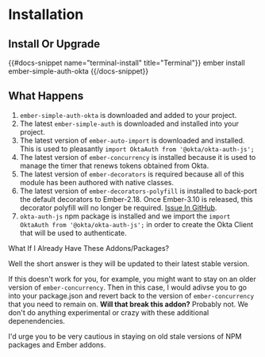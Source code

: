 # Installation

## Install Or Upgrade

{{#docs-snippet name="terminal-install" title="Terminal"}}
ember install ember-simple-auth-okta
{{/docs-snippet}}

## What Happens

1. `ember-simple-auth-okta` is downloaded and added to your project.
1. The latest `ember-simple-auth` is downloaded and installed into your project.
1. The latest version of `ember-auto-import` is downloaded and installed. This
   is used to pleasantly `import OktaAuth from '@okta/okta-auth-js';`
1. The latest version of `ember-concurrency` is installed because it is
   used to manage the timer that renews tokens obtained from Okta.
1. The latest version of `ember-decorators` is required because all of this module
   has been authored with native classes.
1. The latest version of `ember-decorators-polyfill` is installed to back-port the
   default decorators to Ember-2.18. Once Ember-3.10 is released, this decorator
   polyfill will no longer be required.
   [Issue In GitHub](https://github.com/cybertooth-io/ember-simple-auth-okta/issues/23).
1. `okta-auth-js` npm package is installed and we import the
   `import OktaAuth from '@okta/okta-auth-js';` in order to create the Okta Client
   that will be used to authenticate.

<div class="docs-bg-grey-lightest docs-border-l-4 docs-border-grey docs-text-grey-darker docs-p-4" role="alert">
  <p class="docs-font-bold">What If I Already Have These Addons/Packages?</p>
  <p>
    Well the short answer is they will be updated to their latest stable version.
  </p>
  <p>
    If this doesn't work for you, for example, you might want to stay on an older version
    of <code>ember-concurrency</code>.  Then in this case, I would adivse you to go into
    your package.json and revert back to the version of <code>ember-concurrency</code> that
    you need to remain on.  <strong>Will that break this addon?</strong>  Probably not.  We 
    don't do anything experimental or crazy with these additional depenendencies.
  </p>
  <p>
    I'd urge you to be very cautious in staying on old stale versions of NPM packages 
    and Ember addons. 
  </p>
</div>
